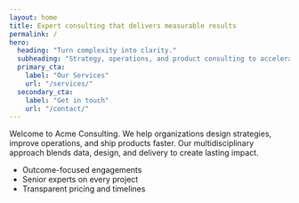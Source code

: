 ```yaml
---
layout: home
title: Expert consulting that delivers measurable results
permalink: /
hero:
  heading: "Turn complexity into clarity."
  subheading: "Strategy, operations, and product consulting to accelerate growth."
  primary_cta:
    label: "Our Services"
    url: "/services/"
  secondary_cta:
    label: "Get in touch"
    url: "/contact/"
---
```


Welcome to Acme Consulting. We help organizations design strategies, improve operations, and ship products faster. Our multidisciplinary approach blends data, design, and delivery to create lasting impact.

- Outcome-focused engagements
- Senior experts on every project
- Transparent pricing and timelines
